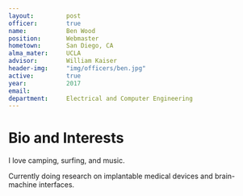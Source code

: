 ```yaml
---
layout:     	post
officer: 		true
name:      		Ben Wood
position: 		Webmaster
hometown: 		San Diego, CA
alma_mater: 	UCLA
advisor: 		William Kaiser
header-img: 	"img/officers/ben.jpg"
active: 		true
year:  			2017
email: 			
department: 	Electrical and Computer Engineering
---
```


# Bio and Interests
I love camping, surfing, and music.
 

Currently doing research on implantable medical devices and brain-machine interfaces.